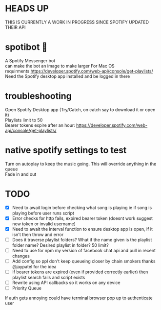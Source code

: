# HEADS UP
THIS IS CURRENTLY A WORK IN PROGRESS SINCE SPOTIFY UPDATED THEIR API
# spotibot 🤖
A Spotify Messenger bot <br> can make the bot an image to make larger
For Mac OS <br> requirments
https://developer.spotify.com/web-api/console/get-playlists/
Need the Spotify desktop app installed and be logged in there
# troubleshooting
Open Spotify Desktop app (Try/Catch, on catch say to download it or open it)<br>
Playlists limit to 50 <br>
Bearer tokens expire after an hour: https://developer.spotify.com/web-api/console/get-playlists/
# native spotify settings to test
Turn on autoplay to keep the music going. This will override anything in the queue <br>
Fade in and out
# TODO
- [x] Need to await login before checking what song is playing ie if song is playing before user runs script
- [x] Error checks for http fails, expired bearer token (doesnt work suggest new token or invalid username)
- [x] Need to await the interval function to ensure desktop app is open, if it isn't then throw and error
- [ ] Does it traverse playlist folders? What if the name given is the playlist folder name? Desired playlist in folder? 50 limit?
- [ ] Need to use for npm my version of facebook chat api and pull in recent changes
- [ ] Add config so ppl don't keep queueing closer by chain smokers thanks @jaypatel for the idea
- [ ] If bearer tokens are expired (even if provided correctly earlier) then playlist search fails and script exists
- [ ] Rewrite using API callbacks so it works on any device
- [ ] Priority Queue

If auth gets annoying could have terminal browser pop up to authenticate user


